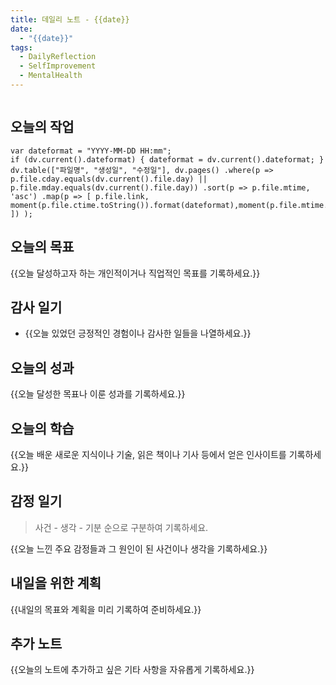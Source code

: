 ```yaml
---
title: 데일리 노트 - {{date}}
date:
  - "{{date}}"
tags:
  - DailyReflection
  - SelfImprovement
  - MentalHealth
---
```


```toc
```
## 오늘의 작업

```dataviewjs
var dateformat = "YYYY-MM-DD HH:mm"; 
if (dv.current().dateformat) { dateformat = dv.current().dateformat; } 
dv.table(["파일명", "생성일", "수정일"], dv.pages() .where(p => p.file.cday.equals(dv.current().file.day) || p.file.mday.equals(dv.current().file.day)) .sort(p => p.file.mtime, 'asc') .map(p => [ p.file.link,  moment(p.file.ctime.toString()).format(dateformat),moment(p.file.mtime.toString()).format(dateformat), ]) );
```
## 오늘의 목표

{{오늘 달성하고자 하는 개인적이거나 직업적인 목표를 기록하세요.}}

## 감사 일기

- {{오늘 있었던 긍정적인 경험이나 감사한 일들을 나열하세요.}}

## 오늘의 성과

{{오늘 달성한 목표나 이룬 성과를 기록하세요.}}

## 오늘의 학습

{{오늘 배운 새로운 지식이나 기술, 읽은 책이나 기사 등에서 얻은 인사이트를 기록하세요.}}

## 감정 일기
> 사건 - 생각 - 기분 순으로 구분하여 기록하세요.

{{오늘 느낀 주요 감정들과 그 원인이 된 사건이나 생각을 기록하세요.}}

## 내일을 위한 계획

{{내일의 목표와 계획을 미리 기록하여 준비하세요.}}

## 추가 노트

{{오늘의 노트에 추가하고 싶은 기타 사항을 자유롭게 기록하세요.}}
